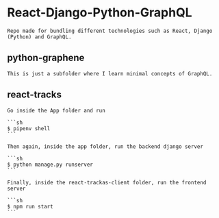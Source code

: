 # React-Django-Python-GraphQL

	Repo made for bundling different technologies such as React, Django (Python) and GraphQL.

## python-graphene
	
	This is just a subfolder where I learn minimal concepts of GraphQL.

## react-tracks

	Go inside the App folder and run 

	```sh
	$ pipenv shell
	```

	Then again, inside the app folder, run the backend django server

	```sh
	$ python manage.py runserver
	```

	Finally, inside the react-trackas-client folder, run the frontend server

	```sh
	$ npm run start
	```
